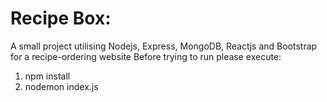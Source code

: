 # Recipe Box:
A small project utilising Nodejs, Express, MongoDB, Reactjs and Bootstrap for a recipe-ordering website
Before trying to run please execute:
1) npm install
2) nodemon index.js
